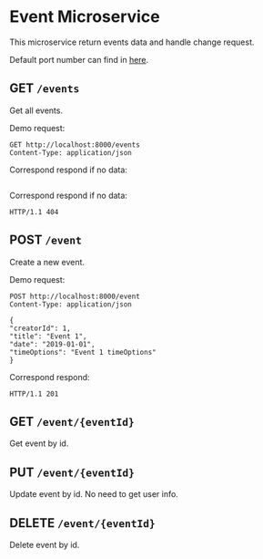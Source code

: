 # Event Microservice

This microservice return events data and handle change request.

Default port number can find in [here](../README.md#local-urls).

## GET `/events`

Get all events.

Demo request:

```http request
GET http://localhost:8000/events
Content-Type: application/json
```

Correspond respond if no data:

```

```

Correspond respond if no data:

```
HTTP/1.1 404
```



## POST `/event`

Create a new event.

Demo request:
```http request
POST http://localhost:8000/event
Content-Type: application/json

{
"creatorId": 1,
"title": "Event 1",
"date": "2019-01-01",
"timeOptions": "Event 1 timeOptions"
}
```
Correspond respond:
```
HTTP/1.1 201
```

## GET `/event/{eventId}`

Get event by id. 

## PUT `/event/{eventId}`

Update event by id. No need to get user info.

## DELETE `/event/{eventId}`

Delete event by id.
